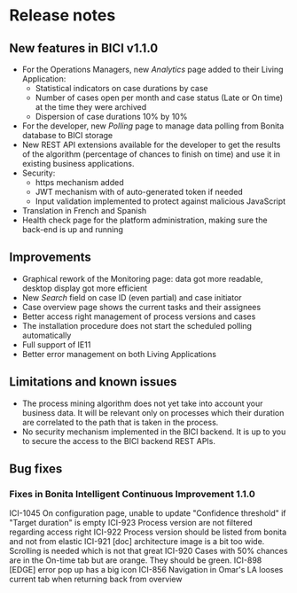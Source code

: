 # Release notes

## New features in BICI v1.1.0 
* For the Operations Managers, new _Analytics_ page added to their Living Application:
    - Statistical indicators on case durations by case
    - Number of cases open per month and case status (Late or On time) at the time they were archived
    - Dispersion of case durations 10% by 10%
* For the developer, new _Polling_ page to manage data polling from Bonita database to BICI storage
* New REST API extensions available for the developer to get the results of the algorithm (percentage of chances to finish on time) and use it in existing business applications.
* Security:
    - https mechanism added
    - JWT mechanism with of auto-generated token if needed
    - Input validation implemented to protect against malicious JavaScript
* Translation in French and Spanish
* Health check page for the platform administration, making sure the back-end is up and running

## Improvements
* Graphical rework of the Monitoring page: data got more readable, desktop display got more efficient
* New _Search_ field on case ID (even partial) and case initiator
* Case overview page shows the current tasks and their assignees
* Better access right management of process versions and cases
* The installation procedure does not start the scheduled polling automatically
* Full support of IE11
* Better error management on both Living Applications


## Limitations and known issues

* The process mining algorithm does not yet take into account your business data. It will be relevant only on processes which their duration are correlated to the path that is taken in the process.
* No security mechanism implemented in the BICI backend. It is up to you to secure the access to the BICI backend REST APIs.

## Bug fixes

### Fixes in Bonita Intelligent Continuous Improvement 1.1.0
ICI-1045 On configuration page, unable to update "Confidence threshold" if "Target duration" is empty
ICI-923	Process version are not filtered regarding access right
ICI-922	Process version should be listed from bonita and not from elastic
ICI-921	[doc] architecture image is a bit too wide. Scrolling is needed which is not that great
ICI-920	Cases with 50% chances are in the On-time tab but are orange. They should be green.
ICI-898	[EDGE] error pop up has a big icon
ICI-856	Navigation in Omar's LA looses current tab when returning back from overview
